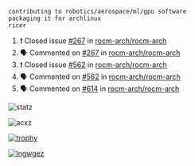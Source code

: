 ```
contributing to robotics/aerospace/ml/gpu software
packaging it for archlinux
ricer
```

<!--START_SECTION:activity-->
1. ❗️ Closed issue [#267](https://github.com/rocm-arch/rocm-arch/issues/267) in [rocm-arch/rocm-arch](https://github.com/rocm-arch/rocm-arch)
2. 🗣 Commented on [#267](https://github.com/rocm-arch/rocm-arch/issues/267) in [rocm-arch/rocm-arch](https://github.com/rocm-arch/rocm-arch)
3. ❗️ Closed issue [#562](https://github.com/rocm-arch/rocm-arch/issues/562) in [rocm-arch/rocm-arch](https://github.com/rocm-arch/rocm-arch)
4. 🗣 Commented on [#562](https://github.com/rocm-arch/rocm-arch/issues/562) in [rocm-arch/rocm-arch](https://github.com/rocm-arch/rocm-arch)
5. 🗣 Commented on [#614](https://github.com/rocm-arch/rocm-arch/issues/614) in [rocm-arch/rocm-arch](https://github.com/rocm-arch/rocm-arch)
<!--END_SECTION:activity-->


![statz](https://github-readme-stats.vercel.app/api?username=acxz&include_all_commits=true&show_icons=true)

<p><img align="center" src="https://github-readme-streak-stats.herokuapp.com/?user=acxz&" alt="acxz" /></p>

[![trophy](https://github-profile-trophy.vercel.app/?username=acxz)](https://github.com/ryo-ma/github-profile-trophy)

[![lngwgez](https://github-readme-stats.vercel.app/api/top-langs/?username=acxz&layout=compact)](https://github.com/acxz/github-readme-stats)
